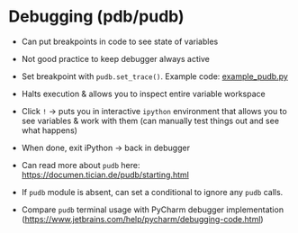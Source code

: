 # Debugging (pdb/pudb)

* Can put breakpoints in code to see state of variables

* Not good practice to keep debugger always active

* Set breakpoint with `pudb.set_trace()`.  Example code: [example_pudb.py](example_pudb.py)

* Halts execution & allows you to inspect entire variable workspace

* Click `!` -> puts you in interactive `ipython` environment that allows you to
  see variables & work with them (can manually test things out and see what
  happens)

* When done, exit iPython -> back in debugger

* Can read more about `pudb` here: https://documen.tician.de/pudb/starting.html

* If `pudb` module is absent, can set a conditional to ignore any `pudb` calls.

* Compare `pudb` terminal usage with PyCharm debugger implementation
  (https://www.jetbrains.com/help/pycharm/debugging-code.html)
